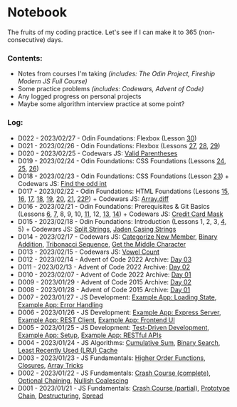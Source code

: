 # Notebook
The fruits of my coding practice. Let's see if I can make it to 365 (non-consecutive) days.

### Contents:
- Notes from courses I'm taking *(includes: The Odin Project, Fireship Modern JS Full Course)*
- Some practice problems *(includes: Codewars, Advent of Code)*
- Any logged progress on personal projects
- Maybe some algorithm interview practice at some point?

### Log:
- D022 - 2023/02/27 - Odin Foundations: Flexbox (Lesson [30](https://github.com/gsot1/notebook/blob/main/04_OdinFoundations/30_Alignment.md))
- D021 - 2023/02/26 - Odin Foundations: Flexbox (Lessons [27](https://github.com/gsot1/notebook/blob/main/04_OdinFoundations/27_IntroductionToFlexbox.md), [28](https://github.com/gsot1/notebook/blob/main/04_OdinFoundations/28_GrowingAndShrinking.md), [29](https://github.com/gsot1/notebook/blob/main/04_OdinFoundations/29_Axes.md))
- D020 - 2023/02/25 - Codewars JS: [Valid Parentheses](https://github.com/gsot1/notebook/blob/main/03_Codewars/CW0011.js)
- D019 - 2023/02/24 - Odin Foundations: CSS Foundations (Lessons [24](https://github.com/gsot1/notebook/blob/main/04_OdinFoundations/24_InspectingHTMLAndCSS.md), [25](https://github.com/gsot1/notebook/blob/main/04_OdinFoundations/25_TheBoxModel.md), [26](https://github.com/gsot1/notebook/blob/main/04_OdinFoundations/26_BlockAndInline.md))
- D018 - 2023/02/23 - Odin Foundations: CSS Foundations (Lesson [23](https://github.com/gsot1/notebook/blob/main/04_OdinFoundations/23_CSSFoundations.md)) + Codewars JS: [Find the odd int](https://github.com/gsot1/notebook/blob/main/03_Codewars/CW0010.js)
- D017 - 2023/02/22 - Odin Foundations: HTML Foundations (Lessons [15](https://github.com/gsot1/notebook/blob/main/04_OdinFoundations/15_IntroductionToHTMLAndCSS.txt), [16](https://github.com/gsot1/notebook/blob/main/04_OdinFoundations/16_ElementsAndTags.txt), [17](https://github.com/gsot1/notebook/blob/main/04_OdinFoundations/17_HTMLBoilerplate.html), [18](https://github.com/gsot1/notebook/blob/main/04_OdinFoundations/18_WorkingWithText.html), [19](https://github.com/gsot1/notebook/blob/main/04_OdinFoundations/19_Lists.html), [20](https://github.com/gsot1/notebook/blob/main/04_OdinFoundations/20_LinksAndImages.html), [21](https://github.com/gsot1/notebook/blob/main/04_OdinFoundations/21_CommitMessages.txt), [22P](https://github.com/gsot1/odin-recipes)) + Codewars JS: [Array.diff](https://github.com/gsot1/notebook/blob/main/03_Codewars/CW0009.js)
- D016 - 2023/02/21 - Odin Foundations: Prerequisites & Git Basics (Lessons [6](https://github.com/gsot1/notebook/blob/main/04_OdinFoundations/06_ComputerBasics.txt), [7](https://github.com/gsot1/notebook/blob/main/04_OdinFoundations/07_HowDoesTheWebWork.txt), 8, 9, 10, [11](https://github.com/gsot1/notebook/blob/main/04_OdinFoundations/11_CommandLineBasics.txt), 12, [13](https://github.com/gsot1/notebook/blob/main/04_OdinFoundations/13_IntroductionToGit.txt), [14](https://github.com/gsot1/notebook/blob/main/04_OdinFoundations/14_GitBasics.txt)) + Codewars JS: [Credit Card Mask](https://github.com/gsot1/notebook/blob/main/03_Codewars/CW0008.js)
- D015 - 2023/02/18 - Odin Foundations: Introduction (Lessons 1, 2, 3, [4](https://github.com/gsot1/notebook/blob/main/04_OdinFoundations/04_AskingForHelp.txt), 5) + Codewars JS: [Split Strings](https://github.com/gsot1/notebook/blob/main/03_Codewars/CW0006.js), [Jaden Casing Strings](https://github.com/gsot1/notebook/blob/main/03_Codewars/CW0007.js)
- D014 - 2023/02/17 - Codewars JS: [Categorize New Member](https://github.com/gsot1/notebook/blob/main/03_Codewars/CW0002.js), [Binary Addition](https://github.com/gsot1/notebook/blob/main/03_Codewars/CW0003F.js), [Tribonacci Sequence](https://github.com/gsot1/notebook/blob/main/03_Codewars/CW0004.js), [Get the Middle Character](https://github.com/gsot1/notebook/blob/main/03_Codewars/CW0005.js)
- D013 - 2023/02/15 - Codewars JS: [Vowel Count](https://github.com/gsot1/notebook/blob/main/03_Codewars/CW0001.js)
- D012 - 2023/02/14 - Advent of Code 2022 Archive: [Day 03](https://github.com/gsot1/notebook/blob/main/02_Advent/2022D03)
- D011 - 2023/02/13 - Advent of Code 2022 Archive: [Day 02](https://github.com/gsot1/notebook/blob/main/02_Advent/2022D02)
- D010 - 2023/02/07 - Advent of Code 2022 Archive: [Day 01](https://github.com/gsot1/notebook/blob/main/02_Advent/2022D01)
- D009 - 2023/01/29 - Advent of Code 2015 Archive: [Day 02](https://github.com/gsot1/notebook/blob/main/02_Advent/2015D02)
- D008 - 2023/01/28 - Advent of Code 2015 Archive: [Day 01](https://github.com/gsot1/notebook/blob/main/02_Advent/2015D01)
- D007 - 2023/01/27 - JS Development: [Example App: Loading State](https://github.com/gsot1/notebook/blob/main/01_FSjs/exampleApp/main.js), [Example App: Error Handling](https://github.com/gsot1/notebook/blob/main/01_FSjs/exampleApp/18_ExpressServer.js)
- D006 - 2023/01/26 - JS Development: [Example App: Express Server](https://github.com/gsot1/notebook/blob/main/01_FSjs/exampleApp/18_ExpressServer.js), [Example App: REST Client](https://github.com/gsot1/notebook/blob/main/01_FSjs/exampleApp/19_RESTClient.txt), [Example App: Frontend UI](https://github.com/gsot1/notebook/blob/main/01_FSjs/exampleApp/20_FrontendUI.txt)
- D005 - 2023/01/25 - JS Development: [Test-Driven Development](https://github.com/gsot1/notebook/blob/main/01_FSjs/15_TDD.js), [Example App: Setup](https://github.com/gsot1/notebook/blob/main/01_FSjs/exampleApp/16_InitialSetup.txt), [Example App: RESTful APIs](https://github.com/gsot1/notebook/blob/main/01_FSjs/exampleApp/17_RESTfulAPIs.txt)
- D004 - 2023/01/24 - JS Algorithms: [Cumulative Sum](https://github.com/gsot1/notebook/blob/main/01_FSjs/12_CumulativeSum.js), [Binary Search](https://github.com/gsot1/notebook/blob/main/01_FSjs/13_BinarySearch.js), [Least Recently Used (LRU) Cache](https://github.com/gsot1/notebook/blob/main/01_FSjs/14_LRUCache.js)
- D003 - 2023/01/23 - JS Fundamentals: [Higher Order Functions](https://github.com/gsot1/notebook/blob/main/01_FSjs/09_HigherOrderFunctions.js), [Closures](https://github.com/gsot1/notebook/blob/main/01_FSjs/10_Closures.js), [Array Tricks](https://github.com/gsot1/notebook/blob/main/01_FSjs/11_ArrayTricks.js)
- D002 - 2023/01/22 - JS Fundamentals: [Crash Course (complete)](https://github.com/gsot1/notebook/blob/main/01_FSjs/03_CrashCourse.txt), [Optional Chaining](https://github.com/gsot1/notebook/blob/main/01_FSjs/07_OptionalChaining.js), [Nullish Coalescing](https://github.com/gsot1/notebook/blob/main/01_FSjs/08_NullishCoalescing.js)
- D001 - 2023/01/21 - JS Fundamentals: [Crash Course (partial)](https://github.com/gsot1/notebook/blob/main/01_FSjs/03_CrashCourse.txt), [Prototype Chain](https://github.com/gsot1/notebook/blob/main/01_FSjs/04_PrototypeChain.js), [Destructuring](https://github.com/gsot1/notebook/blob/main/01_FSjs/05_Destructuring.js), [Spread](https://github.com/gsot1/notebook/blob/main/01_FSjs/06_Spread.js)